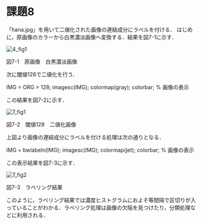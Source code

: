 # 課題8
「hana.jpg」を用いて二値化された画像の連結成分にラベルを付ける．
はじめに，原画像のカラーから白黒濃淡画像へ変換する．結果を図7-1に示す．

![4_fig1](https://user-images.githubusercontent.com/35133431/35190516-ef9ec70c-fea6-11e7-938b-1affdc9a3d2a.png)

図7-1　原画像　白黒濃淡画像

次に閾値128で二値化を行う．

IMG = ORG > 128; 
imagesc(IMG); colormap(gray); colorbar; % 画像の表示

この結果を図7-2に示す．

![7_fig1](https://user-images.githubusercontent.com/35133431/35190499-9bf672b2-fea6-11e7-9456-330d5db9bdc9.png)

図7-2　閾値128　二値化画像

上図より画像の連結成分にラベルを付ける処理は次の通りとなる．

IMG = bwlabeln(IMG);
imagesc(IMG); colormap(jet); colorbar; % 画像の表示

この表示結果を図7-3に示す．

![7_fig2](https://user-images.githubusercontent.com/35133431/35190544-8cd0c7aa-fea7-11e7-9466-97547343b958.png)

図7-3　ラベリング結果

このように，ラベリング結果では濃度ヒストグラムにおよそ等間隔で区切りが入っていることがわかる．ラベリング処理は画像の欠陥を見つけたり，分類処理などに利用される．
